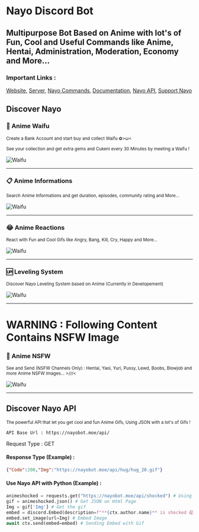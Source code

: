 # Nayo Discord Bot
## Multipurpose Bot Based on Anime with lot's of Fun, Cool and Useful Commands like Anime, Hentai, Administration, Moderation, Economy and More...

### Important Links :

[Website](https://nayobot.moe),
[Server](https://discord.gg/J33NPfctv4),
[Nayo Commands](https://nayobot.moe/commands),
[Documentation](https://docs.nayobot.moe),
[Nayo API](https://docs.nayobot.moe#content-nayo-api),
[Support Nayo](https://nayobot.moe/premium)


## Discover Nayo

### 🌸 Anime Waifu

<sub>Create a Bank Account and start buy and collect Waifu ✿>ω<</sub>
  
<sub>See your collection and get extra gems and Cukeni every 30 Minutes by meeting a Waifu !</sub>

![Waifu](https://nayobot.moe/img/pre-3.3.png)
  
------
### 📋 Anime Informations

<sub>Search Anime Informations and get duration, episodes, community rating and More...</sub>

![Waifu](https://nayobot.moe/img/pre-1.1.png)
  
------
### 😂 Anime Reactions

<sub>React with Fun and Cool Gifs like Angry, Bang, Kill, Cry, Happy and More...</sub>

![Waifu](https://nayobot.moe/img/pre-2.2.png)
  
------
### 🆙 Leveling System

<sub>Discover Nayo Leveling System based on Anime (Currently in Developement)</sub>

![Waifu](https://nayobot.moe/img/pre-4.4.png)
  
------
  
# WARNING : Following Content Contains NSFW Image
  
### 🔞 Anime NSFW

<sub>See and Send (NSFW Channels Only) : Hentai, Yaoi, Yuri, Pussy, Lewd, Boobs, Blowjob and more Anime NSFW Images... >///<</sub>

![Waifu](https://nayobot.moe/img/pre-7.7.png)
  
------
  
## Discover Nayo API
  
<sub>The powerful API that let you get cool and fun Anime Gifs, Using JSON with a lot's of Gifs !</sub>
  
```
API Base Url : https://nayobot.moe/api/
```
  
Request Type : GET
  
#### Response Type (Example) :
```json
{"Code":200,"Img":"https://nayobot.moe/api/hug/hug_20.gif"}
```
  
#### Use Nayo API with Python (Example) :
```python
animeshocked = requests.get("https://nayobot.moe/api/shocked") # Using Request Module
gif = animeshocked.json() # Get JSON on Html Page
Img = gif['Img'] # Get the gif
embed = discord.Embed(description=f"**{ctx.author.name}** is shocked 😱", color=0xd0c0e9) # Embed Example
embed.set_image(url=Img) # Embed Image
await ctx.send(embed=embed) # Sending Embed with Gif
```
